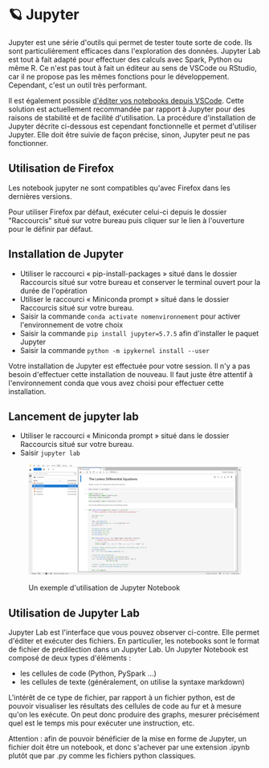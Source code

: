 # 🪐 Jupyter

Jupyter est une série d'outils qui permet de tester toute sorte de code. Ils sont particulièrement efficaces dans l'exploration des données. Jupyter Lab est tout à fait adapté pour effectuer des calculs avec Spark, Python ou même R. Ce n'est pas tout à fait un éditeur au sens de VSCode ou RStudio, car il ne propose pas les mêmes fonctions pour le développement. Cependant, c'est un outil très performant.

Il est également possible [d'éditer vos notebooks depuis VSCode](vscode.md#ouvrir-un-notebook-jupyter). Cette solution est actuellement recommandée par rapport à Jupyter pour des raisons de stabilité et de facilité d'utilisation. La procédure d'installation de Jupyter décrite ci-dessous est cependant fonctionnelle et permet d'utiliser Jupyter. Elle doit être suivie de façon précise, sinon, Jupyter peut ne pas fonctionner.



## Utilisation de Firefox

Les notebook jupyter ne sont compatibles qu'avec Firefox dans les dernières versions.

Pour utiliser Firefox par défaut, exécuter celui-ci depuis le dossier "Raccourcis" situé sur votre bureau puis cliquer sur le lien à l'ouverture pour le définir par défaut.

## Installation de Jupyter

* Utiliser le raccourci « pip-install-packages » situé dans le dossier Raccourcis situé sur votre bureau et conserver le terminal ouvert pour la durée de l'opération
* Utiliser le raccourci « Miniconda prompt » situé dans le dossier Raccourcis situé sur votre bureau.
* Saisir la commande `conda activate nomenvironnement` pour activer l'environnement de votre choix
* Saisir la commande `pip install jupyter=5.7.5` afin d'installer le paquet Jupyter
* Saisir la commande `python -m ipykernel install --user`

Votre installation de Jupyter est effectuée pour votre session. Il n'y a pas besoin d'effectuer cette installation de nouveau. Il faut juste être attentif à l'environnement conda que vous avez choisi pour effectuer cette installation.

## Lancement de jupyter lab

* Utiliser le raccourci « Miniconda prompt » situé dans le dossier Raccourcis situé sur votre bureau.
* Saisir `jupyter lab`

<figure><img src="../chapters/images/jupyter.png" alt=""><figcaption><p>Un exemple d'utilisation de Jupyter Notebook</p></figcaption></figure>

## Utilisation de Jupyter Lab

Jupyter Lab est l'interface que vous pouvez observer ci-contre. Elle permet d'éditer et exécuter des fichiers. En particulier, les notebooks sont le format de fichier de prédilection dans un Jupyter Lab. Un Jupyter Notebook est composé de deux types d'éléments :

* les cellules de code (Python, PySpark ...)
* les cellules de texte (généralement, on utilise la syntaxe markdown)

L'intérêt de ce type de fichier, par rapport à un fichier python, est de pouvoir visualiser les résultats des cellules de code au fur et à mesure qu'on les exécute. On peut donc produire des graphs, mesurer précisément quel est le temps mis pour exécuter une instruction, etc.

Attention : afin de pouvoir bénéficier de la mise en forme de Jupyter, un fichier doit être un notebook, et donc s'achever par une extension .ipynb plutôt que par .py comme les fichiers python classiques.&#x20;
